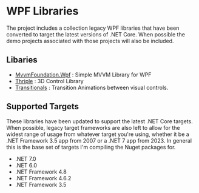 # WPF Libraries

The project includes a collection legacy WPF libraries that have been converted to target the latest versions of .NET Core.  When possible the demo projects associated with those projects will also be included.

## Libaries

- [MvvmFoundation.Wpf](docs/MvvmFoundation.Wpf.md) : Simple MVVM Library for WPF
- [Thriple](docs/Thriple.md) : 3D Control Library
- [Transitionals](docs/Transitionals.md) : Transition Animations between visual controls.

## Supported Targets

These libraries have been updated to support the latest .NET Core targets.  When possible, legacy target frameworks are also left to allow for the widest range of usage from whatever target you're using, whether it be a .NET Framework 3.5 app from 2007 or a .NET 7 app from 2023.  In general this is the base set of targets I'm compiling the Nuget packages for.

 - .NET 7.0
 - .NET 6.0
 - .NET Framework 4.8
 - .NET Framework 4.6.2
 - .NET Framework 3.5